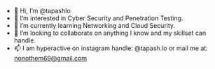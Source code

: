 - 👋 Hi, I’m @tapashlo
- 👀 I’m interested in Cyber Security and Penetration Testing.
- 🌱 I’m currently learning Networking and Cloud Security.
- 💞️ I’m looking to collaborate on anything I know and my skillset can handle. 
- 📫 I am hyperactive on instagram handle: @tapash.lo or mail me at: nonothem69@gmail.com

<!---
tapashlo/tapashlo is a ✨ special ✨ repository because its `README.md` (this file) appears on your GitHub profile.
You can click the Preview link to take a look at your changes.
--->
